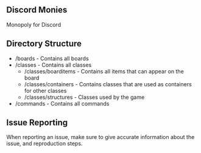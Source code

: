 Discord Monies
-----
Monopoly for Discord  

Directory Structure
------
* /boards - Contains all boards  
* /classes - Contains all classes
  * /classes/boarditems - Contains all items that can appear on the board  
  * /classes/containers - Contains classes that are used as containers for other classes  
  * /classes/structures - Classes used by the game  
* /commands - Contains all commands  

Issue Reporting
-----
When reporting an issue, make sure to give accurate information about the issue, and reproduction steps.
